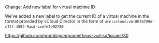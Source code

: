 Change: Add new label for virtual machine ID

We've added a new label to get the current ID of a virtual machine in the format provided by vCloud Director in the form of `urn:vcloud:vm:807b799e-c72f-4592-9acd-ccefefe92720`.

https://github.com/promhippie/prometheus-vcd-sd/issues/30
